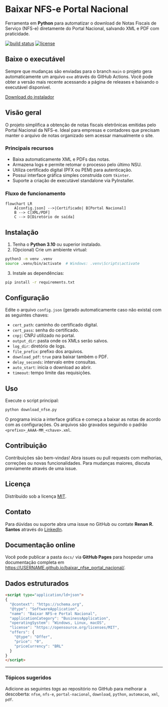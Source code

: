 # Baixar NFS-e Portal Nacional

Ferramenta em **Python** para automatizar o download de Notas Fiscais de Serviço (NFS-e) diretamente do Portal Nacional, salvando XML e PDF com praticidade.

[![build status](https://github.com/USERNAME/baixar_nfse_portal_nacional/actions/workflows/build_exe.yml/badge.svg)](https://github.com/USERNAME/baixar_nfse_portal_nacional/actions/workflows/build_exe.yml)
[![license](https://img.shields.io/badge/license-MIT-blue.svg)](LICENSE)

## Baixe o executável

Sempre que mudanças são enviadas para o branch `main` o projeto gera
automaticamente um arquivo `exe` através do GitHub Actions. Você pode
obter a versão mais recente acessando a página de releases e baixando o
executável disponível.

[Download do instalador](https://github.com/USERNAME/baixar_nfse_portal_nacional/releases/latest)

## Visão geral

O projeto simplifica a obtenção de notas fiscais eletrônicas emitidas pelo Portal Nacional da NFS-e. Ideal para empresas e contadores que precisam manter o arquivo de notas organizado sem acessar manualmente o site.

### Principais recursos

- Baixa automaticamente XML e PDFs das notas.
- Armazena logs e permite retomar o processo pelo último NSU.
- Utiliza certificado digital (PFX ou PEM) para autenticação.
- Possui interface gráfica simples construída com `tkinter`.
- Suporte a criação de executável standalone via PyInstaller.

### Fluxo de funcionamento

```mermaid
flowchart LR
    A[config.json] -->|Certificado| B[Portal Nacional]
    B --> C[XML/PDF]
    C --> D[Diretório de saída]
```

## Instalação

1. Tenha o **Python 3.10** ou superior instalado.
2. (Opcional) Crie um ambiente virtual:

```bash
python3 -m venv .venv
source .venv/bin/activate  # Windows: .venv\Scripts\activate
```

3. Instale as dependências:

```bash
pip install -r requirements.txt
```

## Configuração

Edite o arquivo `config.json` (gerado automaticamente caso não exista) com as seguintes chaves:

- `cert_path`: caminho do certificado digital.
- `cert_pass`: senha do certificado.
- `cnpj`: CNPJ utilizado no portal.
- `output_dir`: pasta onde os XMLs serão salvos.
- `log_dir`: diretório de logs.
- `file_prefix`: prefixo dos arquivos.
- `download_pdf`: `true` para baixar também o PDF.
- `delay_seconds`: intervalo entre consultas.
- `auto_start`: inicia o download ao abrir.
- `timeout`: tempo limite das requisições.

## Uso

Execute o script principal:

```bash
python download_nfse.py
```

O programa inicia a interface gráfica e começa a baixar as notas de acordo com as configurações. Os arquivos são gravados seguindo o padrão `<prefixo>_AAAA-MM_<chave>.xml`.

## Contribuição

Contribuições são bem-vindas! Abra issues ou pull requests com melhorias, correções ou novas funcionalidades. Para mudanças maiores, discuta previamente através de uma issue.

## Licença

Distribuído sob a licença [MIT](LICENSE).

## Contato

Para dúvidas ou suporte abra uma issue no GitHub ou contate **Renan R. Santos** através do [LinkedIn](https://www.linkedin.com/).

## Documentação online

Você pode publicar a pasta `docs/` via **GitHub Pages** para hospedar uma documentação completa em <https://USERNAME.github.io/baixar_nfse_portal_nacional/>.

## Dados estruturados

```html
<script type="application/ld+json">
{
  "@context": "https://schema.org",
  "@type": "SoftwareApplication",
  "name": "Baixar NFS-e Portal Nacional",
  "applicationCategory": "BusinessApplication",
  "operatingSystem": "Windows, Linux, macOS",
  "license": "https://opensource.org/licenses/MIT",
  "offers": {
    "@type": "Offer",
    "price": "0",
    "priceCurrency": "BRL"
  }
}
</script>
```

---

### Tópicos sugeridos

Adicione as seguintes *tags* ao repositório no GitHub para melhorar a descoberta:
`nfse`, `nfs-e`, `portal-nacional`, `download`, `python`, `automacao`, `xml`, `pdf`.


